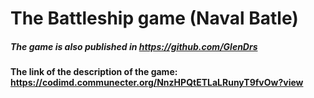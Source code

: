 # The Battleship game (Naval Batle)

##### The game is also published in https://github.com/GlenDrs

#### The link of the description of the game: https://codimd.communecter.org/NnzHPQtETLaLRunyT9fvOw?view

